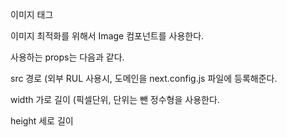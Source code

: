 이미지 태그

이미지 최적화를 위해서 Image 컴포넌트를 사용한다.

사용하는 props는 다음과 같다.

src 경로 (외부 RUL 사용시, 도메인을 next.config.js 파일에 등록해준다.

width 가로 길이 (픽셀단위, 단위는 뺀 정수형을 사용한다.

height 세로 길이